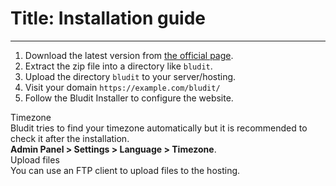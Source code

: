 # Title: Installation guide
<!-- Position: 3 -->
---
1. Download the latest version from [the official page](https://www.bludit.com).
2. Extract the zip file into a directory like `bludit`.
3. Upload the directory `bludit` to your server/hosting.
4. Visit your domain `https://example.com/bludit/`
5. Follow the Bludit Installer to configure the website.

<div class="note">
<div class="title">Timezone</div>
Bludit tries to find your timezone automatically but it is recommended to check it after the installation.<br>
<strong>Admin Panel > Settings > Language > Timezone</strong>.
</div>

<div class="note">
<div class="title">Upload files</div>
You can use an FTP client to upload files to the hosting.
</div>
